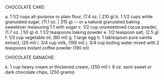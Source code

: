 CHOCOLATE CAKE:

a. 1 1/2 cups all-purpose or plain flour, (7.4 oz. | 210 g)
b. 1 1/2 cups white granulated sugar, (11.1 oz. | 315 g) -- or a natural granulated baking sweetener measuring 1:1 with sugar
c. 1/2 cup unsweetened cocoa powder, (1.7 oz. | 50 g)
d. 1 1/2 teaspoons baking powder
e. 1/2 teaspoon salt, (2.5 g)
f. 1/3 cup vegetable oil, (80 ml)
g. 1 large egg
h. 1 tablespoon pure vanilla extract, (20 ml)
i. 3/4 cup milk, (190 ml)
j. 3/4 cup boiling water mixed with 2 teaspoons instant coffee powder (190 ml)

CHOCOLATE GANACHE:

k. 1 cup heavy cream or thickened cream, (250 ml)
l. 8 oz. semi sweet or dark chocolate chips, (250 grams)